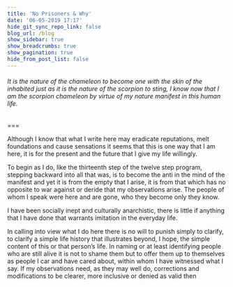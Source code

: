 ```yaml
---
title: 'No Prisoners & Why'
date: '06-05-2019 17:17'
hide_git_sync_repo_link: false
blog_url: /blog
show_sidebar: true
show_breadcrumbs: true
show_pagination: true
hide_from_post_list: false
---
```


###### It is the nature of the chameleon to become one with the skin of the inhabited just as it is the nature of the scorpion to sting, I know now that I am the scorpion chameleon by virtue of my nature manifest in this human life.
===

Although I know that what I write here may eradicate reputations, melt foundations and cause sensations it seems that this is one way that I am here, it is for the present and the future that I give my life willingly.

To begin as I do, like the thirteenth step of the twelve step program, stepping backward into all that was, is to become the anti in the mind of the manifest and yet it is from the empty that I arise, it is from that which has no opposite to war against or deride that my observations arise. The people of whom I speak were here and are gone, who they become only they know.

I have been socially inept and culturally anarchistic, there is little if anything that I have done that warrants imitation in the everyday life.

In calling into view what I do here there is no will to punish simply to clarify, to clarify a simple life history that illustrates beyond, I hope, the simple content of this or that person’s life. In naming or at least identifying people who are still alive it is not to shame them but to offer them up to themselves as people I car and have cared about, within whom I have witnessed what I say. If my observations need, as they may well do, corrections and modifications to be clearer, more inclusive or denied as valid then
